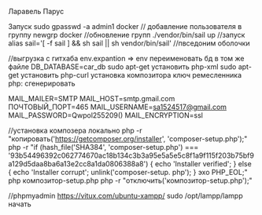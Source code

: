 Ларавель Парус 

Запуск 
sudo gpasswd -a admin1 docker // добавление пользователя в группу 
newgrp docker //обновление групп 
./vendor/bin/sail up //запуск 
alias sail='[ -f sail ] && sh sail || sh vendor/bin/sail' //пвседоним оболочки 

//выгрузка с гитхаба 
env.expantion => env 
переименовать бд в том же файле DB_DATABASE=car_db 
sudo apt-get установить php-xml 
sudo apt-get установить php-curl 
установка композитора 
ключ ремесленника php: сгенерировать 

MAIL_MAILER=SMTP 
MAIL_HOST=smtp.gmail.com 
ПОЧТОВЫЙ_ПОРТ=465 
MAIL_USERNAME=sa1524517@gmail.com 
MAIL_PASSWORD=Qwpol255209() 
MAIL_ENCRYPTION=ssl 


//установка композера локально 
php -r "копировать('https://getcomposer.org/installer', 'composer-setup.php');" 
php -r "if (hash_file('SHA384', 'composer-setup.php') === '93b54496392c062774670ac18b134c3b3a95e5a5e5c8f1a9f115f203b75bf9a129d5daa8ba6a13e2cc8a1da0806388a8') { echo 'Installer verified'; } else { echo 'Installer corrupt'; unlink('composer-setup. php'); } эхо PHP_EOL;" 
php композитор-setup.php 
php -r "отключить('композитор-setup.php');" 



//phpmyadmin 
https://vitux.com/ubuntu-xampp/ 
sudo /opt/lampp/lampp начать 

